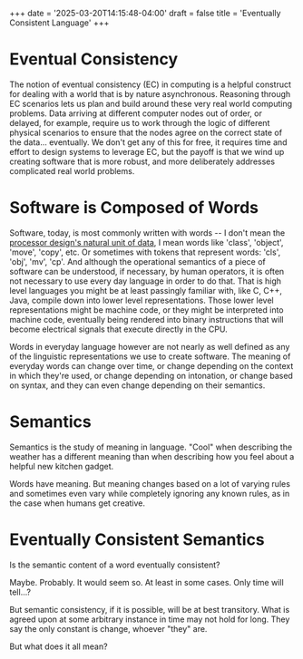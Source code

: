 +++
date = '2025-03-20T14:15:48-04:00'
draft = false
title = 'Eventually Consistent Language'
+++
# Eventual Consistency

The notion of eventual consistency (EC) in computing is a helpful construct for dealing with a world that is by nature asynchronous.  Reasoning through EC scenarios lets us plan and build around these very real world computing problems.  Data arriving at different computer nodes out of order, or delayed, for example, require us to work through the logic of different physical scenarios to ensure that the nodes agree on the correct state of the data... eventually.  We don't get any of this for free, it requires time and effort to design systems to leverage EC, but the payoff is that we wind up creating software that is more robust, and more deliberately addresses complicated real world problems.

# Software is Composed of Words

Software, today, is most commonly written with words -- I don't mean the [processor design's natural unit of data](https://en.wikipedia.org/wiki/Word_(computer_architecture)), I mean words like 'class', 'object', 'move', 'copy', etc.  Or sometimes with tokens that represent words: 'cls', 'obj', 'mv', 'cp'.  And although the operational semantics of a piece of software can be understood, if necessary, by human operators, it is often not necessary to use every day language in order to do that.  That is high level languages you might be at least passingly familiar with, like C, C++, Java, compile down into lower level representations.  Those lower level representations might be machine code, or they might be interpreted into machine code, eventually being rendered into binary instructions that will become electrical signals that execute directly in the CPU.

Words in everyday language however are not nearly as well defined as any of the linguistic representations we use to create software.  The meaning of everyday words can change over time, or change depending on the context in which they're used, or change depending on intonation, or change based on syntax, and they can even change depending on their semantics.

# Semantics

Semantics is the study of meaning in language.  "Cool" when describing the weather has a different meaning than when describing how you feel about a helpful new kitchen gadget.

Words have meaning.  But meaning changes based on a lot of varying rules and sometimes even vary while completely ignoring any known rules, as in the case when humans get creative.

# Eventually Consistent Semantics

Is the semantic content of a word eventually consistent?

Maybe. Probably. It would seem so. At least in some cases.  Only time will tell...?

But semantic consistency, if it is possible, will be at best transitory. What is agreed upon at some arbitrary instance in time may not hold for long. They say the only constant is change, whoever "they" are.

But what does it all mean?